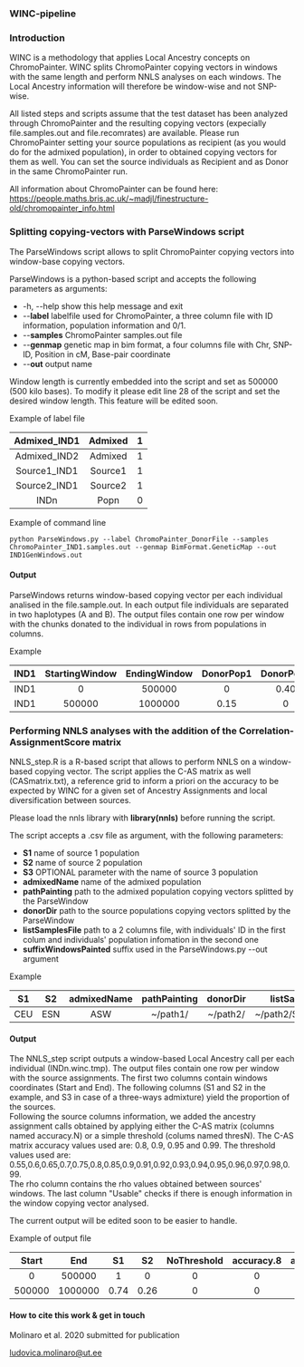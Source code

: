 ### WINC-pipeline

### Introduction

WINC is a methodology that applies Local Ancestry concepts on ChromoPainter. WINC splits ChromoPainter copying vectors in windows with the same length and perform NNLS analyses on each windows. The Local Ancestry information will therefore be window-wise and not SNP-wise.  


All listed steps and scripts assume that the test dataset has been analyzed through ChromoPainter and the resulting copying vectors (expecially file.samples.out and file.recomrates) are available. Please run ChromoPainter setting your source populations as recipient (as you would do for the admixed population), in order to obtained copying vectors for them as well. You can set the source individuals as Recipient and as Donor in the same ChromoPainter run.   


All information about ChromoPainter can be found here: https://people.maths.bris.ac.uk/~madjl/finestructure-old/chromopainter_info.html  


### Splitting copying-vectors with ParseWindows script

The ParseWindows script allows to split ChromoPainter copying vectors into window-base copying vectors.  

ParseWindows is a python-based script and accepts the following parameters as arguments:  
  
  

*  -h, --help            show this help message and exit
*  --**label**           labelfile used for ChromoPainter, a three column file with ID information, population information and 0/1. 
*  --**samples**         ChromoPainter samples.out file 
*  --**genmap**          genetic map in bim format, a four columns file with Chr, SNP-ID, Position in cM, Base-pair coordinate
*  --**out**             output name  

Window length is currently embedded into the script and set as 500000 (500 kilo bases). To modify it please edit line 28 of the script and set the desired window length. This feature will be edited soon.  
  
  
    
Example of label file  
  
  

| Admixed_IND1 | Admixed | 1 |
|:------------:|:-------:|:-:|
| Admixed_IND2 | Admixed | 1 |
| Source1_IND1 | Source1 | 1 |
| Source2_IND1 | Source2 | 1 |
| INDn | Popn | 0 |  

                      
Example of command line  

`python ParseWindows.py --label ChromoPainter_DonorFile --samples ChromoPainter_IND1.samples.out --genmap BimFormat.GeneticMap --out IND1GenWindows.out`  
  
    
    
#### Output

ParseWindows returns window-based copying vector per each individual analised in the file.sample.out. In each output file individuals are separated in two haplotypes (A and B).
The output files contain one row per window with the chunks donated to the individual in rows from populations in columns.  


Example 

| IND1 | StartingWindow | EndingWindow | DonorPop1 | DonorPop2 | DonorPopN |
|:----:|:--------------:|:------------:|:---------:|:---------:|:---------:|
| IND1 | 0 | 500000 | 0 | 0.40 | 0.85 | 2.7 |
| IND1 | 500000 | 1000000 | 0.15 | 0 | 1.35 |  

### Performing NNLS analyses with the addition of the Correlation-AssignmentScore matrix

NNLS_step.R is a R-based script that allows to perform NNLS on a window-based copying vector. The script applies the C-AS matrix as well (CASmatrix.txt), a reference grid to inform a priori on the accuracy to be expected by WINC for a given set of Ancestry Assignments and local diversification between sources.  

Please load the nnls library with **library(nnls)** before running the script.  


The script accepts a .csv file as argument, with the following parameters:  

* **S1**	             name of source 1 population
* **S2**	             name of source 2 population
* **S3**               OPTIONAL parameter with the name of source 3 population
* **admixedName**	     name of the admixed population
* **pathPainting**	   path to the admixed population copying vectors splitted by the ParseWindow 
* **donorDir**	       path to the source populations copying vectors splitted by the ParseWindow 
* **listSamplesFile**	 path to a 2 columns file,  with individuals' ID in the first colum and individuals' population infomation in the second one
* **suffixWindowsPainted** suffix used in the ParseWindows.py	--out argument

Example  

| S1 | S2 | admixedName | pathPainting | donorDir | listSamplesFile |
|:--:|:--:|:-----------:|:------------:|:--------:|:---------------:|
| CEU  |  ESN  |   ASW  |  ~/path1/  | ~/path2/ | ~/path2/SampleList.txt |


#### Output 

The NNLS_step script outputs a window-based Local Ancestry call per each individual (INDn.winc.tmp). The output files contain one row per window with the source assignments. The first two columns contain windows coordinates (Start and End). The following columns (S1 and S2 in the example, and S3 in case of a three-ways admixture) yield the proportion of the sources.  
Following the source columns information, we added the ancestry assignment calls obtained by applying either the C-AS matrix (columns named accuracy.N) or a simple threshold (colums named thresN). The C-AS matrix accuracy values used are: 0.8, 0.9, 0.95 and 0.99. The threshold values used are: 0.55,0.6,0.65,0.7,0.75,0.8,0.85,0.9,0.91,0.92,0.93,0.94,0.95,0.96,0.97,0.98,0.99.  
The rho column contains the rho values obtained between sources' windows. The last column "Usable" checks if there is enough information in the window copying vector analysed.

The current output will be edited soon to be easier to handle.  

Example of output file  


| Start | End | S1 | S2 | NoThreshold | accuracy.8 | accuracy.N | thres0.55 | thresN | rho | Usable | 
|:-----:|:-----:|:-----:|:-----:|:-----:|:-----:|:-----:|:-----:|:-----:|:-----:|:-----:|
|   0   | 500000|1|0|0|0|0|0|0|-0.11|Y|
|500000|1000000|0.74|0.26|0|0|0|NA|NA|-0.12|Y|  

 
 
#### How to cite this work & get in touch

Molinaro et al. 2020 submitted for publication  

ludovica.molinaro@ut.ee
